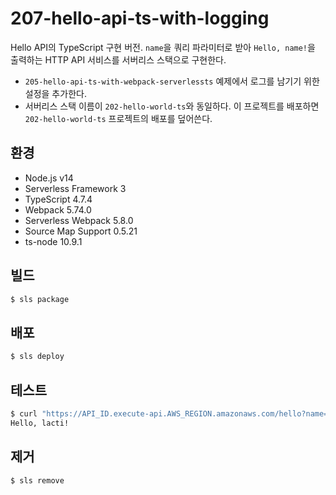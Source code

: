 # 207-hello-api-ts-with-logging

Hello API의 TypeScript 구현 버전. `name`을 쿼리 파라미터로 받아 `Hello, name!`을 출력하는 HTTP API 서비스를 서버리스 스택으로 구현한다.

- `205-hello-api-ts-with-webpack-serverlessts` 예제에서 로그를 남기기 위한 설정을 추가한다.
- 서버리스 스택 이름이 `202-hello-world-ts`와 동일하다. 이 프로젝트를 배포하면 `202-hello-world-ts` 프로젝트의 배포를 덮어쓴다.

## 환경

- Node.js v14
- Serverless Framework 3
- TypeScript 4.7.4
- Webpack 5.74.0
- Serverless Webpack 5.8.0
- Source Map Support 0.5.21
- ts-node 10.9.1

## 빌드

```bash
$ sls package
```

## 배포

```bash
$ sls deploy
```

## 테스트

```bash
$ curl "https://API_ID.execute-api.AWS_REGION.amazonaws.com/hello?name=lacti"
Hello, lacti!
```

## 제거

```bash
$ sls remove
```
